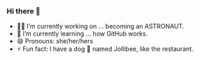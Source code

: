 ### Hi there 👋

<!--
**futureastronaut/futureastronaut** is a ✨ _special_ ✨ repository because its `README.md` (this file) appears on your GitHub profile.

Here are some ideas to get you started:-->

- 👩‍🚀 I’m currently working on ... becoming an ASTRONAUT. 
- 🌱 I’m currently learning ... how GitHub works.
- 😄 Pronouns: she/her/hers
- ⚡ Fun fact: I have a dog 🐶 named Jollibee, like the restaurant.
